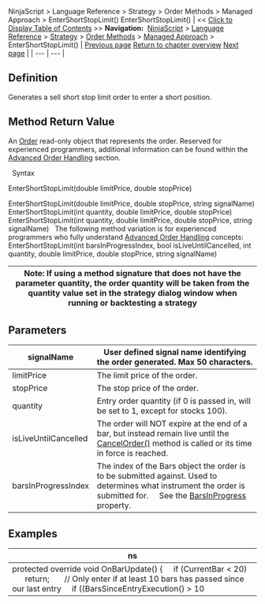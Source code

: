 ﻿
NinjaScript > Language Reference > Strategy > Order Methods > Managed Approach > EnterShortStopLimit()
EnterShortStopLimit()
| << [Click to Display Table of Contents](entershortstoplimit.md) >> **Navigation:**     [NinjaScript](ninjascript.md) > [Language Reference](language_reference_wip.md) > [Strategy](strategy.md) > [Order Methods](order_methods.md) > [Managed Approach](managed_approach.md) > EnterShortStopLimit() | [Previous page](entershortmit.md) [Return to chapter overview](managed_approach.md) [Next page](entershortstopmarket.md) |
| --- | --- |
## Definition
Generates a sell short stop limit order to enter a short position.
 
## Method Return Value
An [Order](order.md) read-only object that represents the order. Reserved for experienced programmers, additional information can be found within the [Advanced Order Handling](advanced_order_handling.md) section.   

 
Syntax  

EnterShortStopLimit(double limitPrice, double stopPrice)   

EnterShortStopLimit(double limitPrice, double stopPrice, string signalName)
EnterShortStopLimit(int quantity, double limitPrice, double stopPrice)
EnterShortStopLimit(int quantity, double limitPrice, double stopPrice, string signalName)
 
The following method variation is for experienced programmers who fully understand [Advanced Order Handling](advanced_order_handling.md) concepts:
 
EnterShortStopLimit(int barsInProgressIndex, bool isLiveUntilCancelled, int quantity, double limitPrice, double stopPrice, string signalName) 

| Note: If using a method signature that does not have the parameter quantity, the order quantity will be taken from the quantity value set in the strategy dialog window when running or backtesting a strategy |
| --- |
## 
## Parameters
| signalName | User defined signal name identifying the order generated. Max 50 characters. |
| --- | --- |
| limitPrice | The limit price of the order. |
| stopPrice | The stop price of the order. |
| quantity | Entry order quantity (if 0 is passed in, will be set to 1, except for stocks 100). |
| isLiveUntilCancelled | The order will NOT expire at the end of a bar, but instead remain live until the [CancelOrder()](managed_cancelorder.md) method is called or its time in force is reached. |
| barsInProgressIndex | The index of the Bars object the order is to be submitted against. Used to determines what instrument the order is submitted for.      See the [BarsInProgress](barsinprogress.md) property. |
## 
## 
## Examples
| ns |
| --- |
| protected override void OnBarUpdate() {      if (CurrentBar < 20)          return;        // Only enter if at least 10 bars has passed since our last entry      if ((BarsSinceEntryExecution() > 10 || BarsSinceEntryExecution() == -1) && CrossAbove(SMA(10), SMA(20), 1))          EnterShortStopLimit(Low[0] - 2 * TickSize, Low[0], "SMA Cross Entry"); } |

